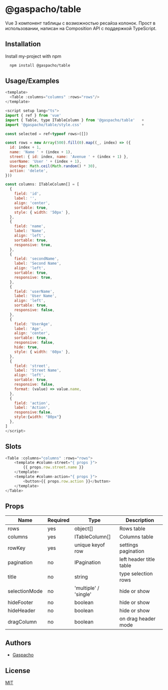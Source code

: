 # @gaspacho/table

Vue 3 компонент таблицы с возможностью ресайза колонок. Прост в использовании, написан на Composition API с поддержкой TypeScript.


## Installation

Install my-project with npm

```bash
  npm install @gaspacho/table
```

## Usage/Examples

```javascript
<template>
  <Table :columns="columns" :rows="rows"/>
</template>

<script setup lang="ts">
import { ref } from 'vue'
import { Table, type ITableColumn } from '@gaspacho/table'   +
import '@gaspacho/table/style.css'                           +

const selected = ref<typeof rows>([])

const rows = new Array(500).fill(0).map((_, index) => ({
  id: index + 1,
  name: 'Name ' + (index + 1),
  street: { id: index, name: 'Avenue ' + (index + 1) },
  userName: 'User ' + (index + 1),
  UserAge: Math.ceil(Math.random() * 30),
  action: 'delete',
}))

const columns: ITableColumn[] = [
  {
    field: 'id',
    label: '',
    align: 'center',
    sortable: true,
    style: { width: '50px' },
  },
  {
    field: 'name',
    label: 'Name',
    align: 'left',
    sortable: true,
    responsive: true,
  },
  {
    field: 'secondName',
    label: 'Second Name',
    align: 'left',
    sortable: true,
    responsive: true,
  },
  {
    field: 'userName',
    label: 'User Name',
    align: 'left',
    sortable: true,
    responsive: false,
  },
  {
    field: 'UserAge',
    label: 'Age',
    align: 'center',
    sortable: true,
    responsive: false,
    hide: true,
    style: { width: '60px' },
  },
  {
    field: 'street',
    label: 'Street Name',
    align: 'left',
    sortable: true,
    responsive: false,
    format: (value) => value.name,
  },
  {
    field: 'action',
    label: 'Action',
    responsive:false,
    style:{width: "80px"}
  },
]
</script>
```

## Slots

```javascript
<Table :columns="columns" :rows="rows">
    <template #column-street="{ props }">
        {{ props.row.street.name }}
    </template>
    <template #column-action="{ props }">
        <button>{{ props.row.action }}</button>
    </template>
</Table>
```
## Props

| Name          |Required| Type                    | Description
| ------------- |--------|-------------------------|--------------------|
| rows          |   yes  |  object[]               |  Rows table       
| columns       |   yes  |  ITableColumn[]         |  Columns table       
| rowKey        |   yes  |  unique keyof row       |  settings pagination       
| pagination    |   no   |  IPagination            |  left header title table     
| title         |   no   |  string                 |  type selection rows 
| selectionMode |   no   |  'multiple' / 'single'  |  hide or show 
| hideFooter    |   no   |  boolean                |  hide or show 
| hideHeader    |   no   |  boolean                |  hide or show 
| dragColumn    |   no   |  boolean                |  on drag header mode 


## Authors

- [Gaspacho](https://github.com/UncleWeb1992)


## License

[MIT](https://choosealicense.com/licenses/mit/)



